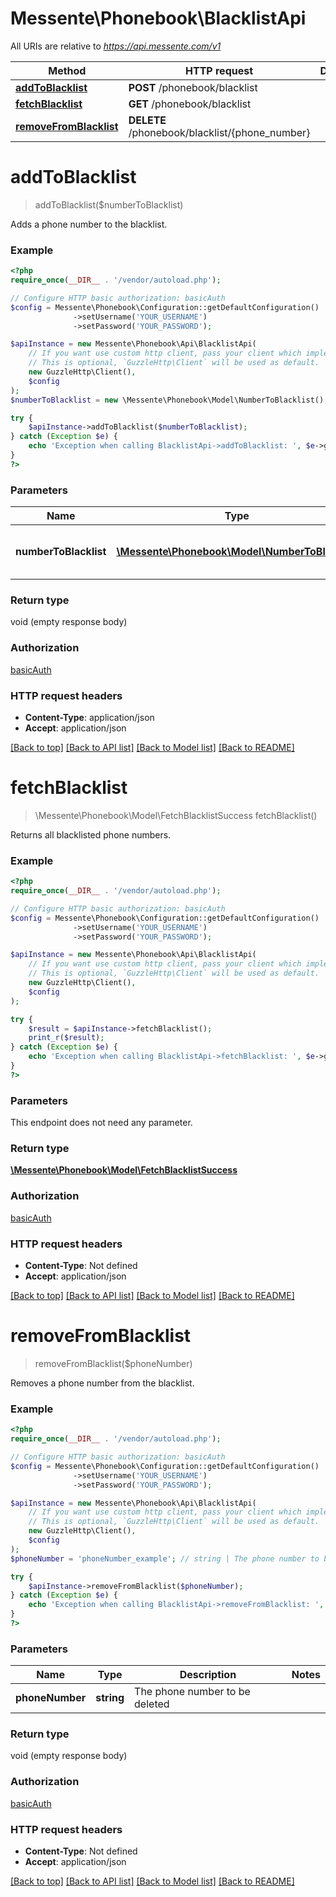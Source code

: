 # Messente\Phonebook\BlacklistApi

All URIs are relative to *https://api.messente.com/v1*

Method | HTTP request | Description
------------- | ------------- | -------------
[**addToBlacklist**](BlacklistApi.md#addToBlacklist) | **POST** /phonebook/blacklist | 
[**fetchBlacklist**](BlacklistApi.md#fetchBlacklist) | **GET** /phonebook/blacklist | 
[**removeFromBlacklist**](BlacklistApi.md#removeFromBlacklist) | **DELETE** /phonebook/blacklist/{phone_number} | 


# **addToBlacklist**
> addToBlacklist($numberToBlacklist)



Adds a phone number to the blacklist.

### Example
```php
<?php
require_once(__DIR__ . '/vendor/autoload.php');

// Configure HTTP basic authorization: basicAuth
$config = Messente\Phonebook\Configuration::getDefaultConfiguration()
              ->setUsername('YOUR_USERNAME')
              ->setPassword('YOUR_PASSWORD');

$apiInstance = new Messente\Phonebook\Api\BlacklistApi(
    // If you want use custom http client, pass your client which implements `GuzzleHttp\ClientInterface`.
    // This is optional, `GuzzleHttp\Client` will be used as default.
    new GuzzleHttp\Client(),
    $config
);
$numberToBlacklist = new \Messente\Phonebook\Model\NumberToBlacklist(); // \Messente\Phonebook\Model\NumberToBlacklist | Phone number to be blacklisted

try {
    $apiInstance->addToBlacklist($numberToBlacklist);
} catch (Exception $e) {
    echo 'Exception when calling BlacklistApi->addToBlacklist: ', $e->getMessage(), PHP_EOL;
}
?>
```

### Parameters

Name | Type | Description  | Notes
------------- | ------------- | ------------- | -------------
 **numberToBlacklist** | [**\Messente\Phonebook\Model\NumberToBlacklist**](../Model/NumberToBlacklist.md)| Phone number to be blacklisted |

### Return type

void (empty response body)

### Authorization

[basicAuth](../../README.md#basicAuth)

### HTTP request headers

 - **Content-Type**: application/json
 - **Accept**: application/json

[[Back to top]](#) [[Back to API list]](../../README.md#documentation-for-api-endpoints) [[Back to Model list]](../../README.md#documentation-for-models) [[Back to README]](../../README.md)

# **fetchBlacklist**
> \Messente\Phonebook\Model\FetchBlacklistSuccess fetchBlacklist()



Returns all blacklisted phone numbers.

### Example
```php
<?php
require_once(__DIR__ . '/vendor/autoload.php');

// Configure HTTP basic authorization: basicAuth
$config = Messente\Phonebook\Configuration::getDefaultConfiguration()
              ->setUsername('YOUR_USERNAME')
              ->setPassword('YOUR_PASSWORD');

$apiInstance = new Messente\Phonebook\Api\BlacklistApi(
    // If you want use custom http client, pass your client which implements `GuzzleHttp\ClientInterface`.
    // This is optional, `GuzzleHttp\Client` will be used as default.
    new GuzzleHttp\Client(),
    $config
);

try {
    $result = $apiInstance->fetchBlacklist();
    print_r($result);
} catch (Exception $e) {
    echo 'Exception when calling BlacklistApi->fetchBlacklist: ', $e->getMessage(), PHP_EOL;
}
?>
```

### Parameters
This endpoint does not need any parameter.

### Return type

[**\Messente\Phonebook\Model\FetchBlacklistSuccess**](../Model/FetchBlacklistSuccess.md)

### Authorization

[basicAuth](../../README.md#basicAuth)

### HTTP request headers

 - **Content-Type**: Not defined
 - **Accept**: application/json

[[Back to top]](#) [[Back to API list]](../../README.md#documentation-for-api-endpoints) [[Back to Model list]](../../README.md#documentation-for-models) [[Back to README]](../../README.md)

# **removeFromBlacklist**
> removeFromBlacklist($phoneNumber)



Removes a phone number from the blacklist.

### Example
```php
<?php
require_once(__DIR__ . '/vendor/autoload.php');

// Configure HTTP basic authorization: basicAuth
$config = Messente\Phonebook\Configuration::getDefaultConfiguration()
              ->setUsername('YOUR_USERNAME')
              ->setPassword('YOUR_PASSWORD');

$apiInstance = new Messente\Phonebook\Api\BlacklistApi(
    // If you want use custom http client, pass your client which implements `GuzzleHttp\ClientInterface`.
    // This is optional, `GuzzleHttp\Client` will be used as default.
    new GuzzleHttp\Client(),
    $config
);
$phoneNumber = 'phoneNumber_example'; // string | The phone number to be deleted

try {
    $apiInstance->removeFromBlacklist($phoneNumber);
} catch (Exception $e) {
    echo 'Exception when calling BlacklistApi->removeFromBlacklist: ', $e->getMessage(), PHP_EOL;
}
?>
```

### Parameters

Name | Type | Description  | Notes
------------- | ------------- | ------------- | -------------
 **phoneNumber** | **string**| The phone number to be deleted |

### Return type

void (empty response body)

### Authorization

[basicAuth](../../README.md#basicAuth)

### HTTP request headers

 - **Content-Type**: Not defined
 - **Accept**: application/json

[[Back to top]](#) [[Back to API list]](../../README.md#documentation-for-api-endpoints) [[Back to Model list]](../../README.md#documentation-for-models) [[Back to README]](../../README.md)

